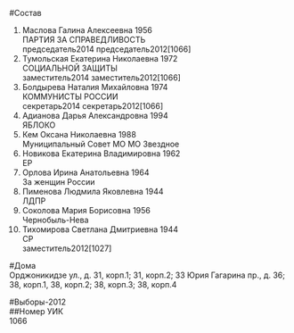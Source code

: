 #Состав  
1. Маслова Галина Алексеевна 1956  
    ПАРТИЯ ЗА СПРАВЕДЛИВОСТЬ  
    председатель2014 председатель2012[1066]  
2. Тумольская Екатерина Николаевна 1972  
    СОЦИАЛЬНОЙ ЗАЩИТЫ  
    заместитель2014 заместитель2012[1066]  
3. Болдырева Наталия Михайловна 1974  
    КОММУНИСТЫ РОССИИ  
    секретарь2014 секретарь2012[1066]  
4. Адианова Дарья Александровна 1994  
    ЯБЛОКО  
5. Кем Оксана Николаевна 1988  
    Муниципальный Совет МО МО Звездное  
6. Новикова Екатерина Владимировна 1962  
    ЕР  
7. Орлова Ирина Анатольевна 1964  
    За женщин России  
8. Пименова Людмила Яковлевна 1944  
    ЛДПР  
9. Соколова Мария Борисовна 1956  
    Чернобыль-Нева  
10. Тихомирова Светлана Дмитриевна 1944  
    СР  
    заместитель2012[1027]  
  
#Дома  
Орджоникидзе ул., д. 31, корп.1; 31, корп.2; 33 Юрия Гагарина пр., д. 36; 38, корп.1, 38, корп.2; 38, корп.З; 38, корп.4  
  
#Выборы-2012  
##Номер УИК  
1066  
